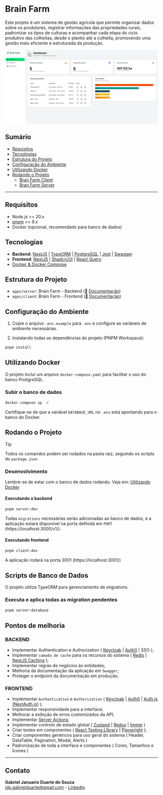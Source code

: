 # Brain Farm

Este projeto é um sistema de gestão agrícola que permite organizar dados sobre os produtores, registrar informações das propriedades rurais, padronizar os tipos de culturas e acompanhar cada etapa do ciclo produtivo das colheitas, desde o plantio até a colheita, promovendo uma gestão mais eficiente e estruturada da produção.

![image](./.github/images/web-print.png)

## Sumário
- [Requisitos](#requisitos)
- [Tecnologias](#tecnologias)
- [Estrutura do Projeto](#estrutura-do-projeto)
- [Configuração do Ambiente](#configuração-do-ambiente)
- [Utilizando Docker](#utilizando-docker)
- [Rodando o Projeto](#rodando-o-projeto)
  - [Bran Farm Client](#frontend)
  - [Bran Farm Server](#backend)

---

## Requisitos

- Node.js >= 20.x
- [pnpm](https://pnpm.io/) >= 9.x
- Docker (opcional, recomendado para banco de dados)

## Tecnologias

- **Backend**: [NestJS](https://nestjs.com/) | [TypeORM](https://typeorm.io/) | [PostgreSQL](https://www.postgresql.org/) | [Jest](https://jestjs.io/pt-BR/) | [Swagger](https://swagger.io/)
- **Frontend**: [NextJS](https://nextjs.org/) | [Shadcn/UI](https://ui.shadcn.com/) | [React Query](https://tanstack.com/query/latest/docs/framework/react/overview)
- [Docker & Docker Compose](https://www.docker.com/)

## Estrutura do Projeto

- `apps/server`: Brain Farm - Backend (📃 [Documentação](./apps/server/README.md))
- `apps/client`: Brain Farm - Frontend (📃 [Documentação](./apps/client/README.md))

## Configuração do Ambiente

1. Copie o arquivo `.env.example` para `.env` e configure as variáveis de ambiente necessárias. 

2. Instalando todas as dependências do projeto (PNPM Workspace):

```sh
pnpm install
```

## Utilizando Docker
O projeto inclui um arquivo `docker-compose.yaml` para facilitar o uso do banco PostgreSQL.

### Subir o banco de dados

```sh
docker-compose up -d
```
Certifique-se de que a variável `DATABASE_URL` no `.env` está apontando para o banco do Docker.

## Rodando o Projeto

> [!TIP]
> Todos os comandos podem ser rodados na pasta raiz, seguindo os scripts do `package.json`

### Desenvolvimento
Lembre-se de estar com o banco de dados rodando. Veja em: [Utilizando Docker](#utilizando-docker)

#### Executando o backend

```sh
pnpm server:dev
```

Todas `migrations` necessárias serão adicionadas ao banco de dados, e a aplicação estará disponível na porta definida em `PORT` (https://localhost:3000/v1/) .

#### Executando frontend

```sh
pnpm client:dev
```
A aplicação rodará na porta 3001 (https://localhost:3001/)

## Scripts de Banco de Dados

O projeto utiliza TypeORM para gerenciamento de migrations.

### Executa e aplica todas as migration pendentes

```sh
pnpm server:database
```
## Pontos de melhoria

### BACKEND
- Implementar Authentication e Authorization ( [Keycloak](http://keycloak.org/) | [Auth0](https://auth0.com/) | SSO );
- Implementar `camada de cache` para os recursos do sistema ( [Redis](https://redis.io/) | [NestJS Caching](https://docs.nestjs.com/techniques/caching) );
- Implementar regras de negócios às entidades;
- Melhoria da documentação da aplicação em `Swagger`;
- Proteger o endpoint da documentação em produção;

### FRONTEND
- Implementar `Authentication` e `Authorization` ( [Keycloak](http://keycloak.org/) | [Auth0](https://auth0.com/) | [Auth.js (NextAuth.js)](https://authjs.dev/) );
- Implementar responsividade para a interface;
- Melhorar a exibição de erros customizados da API;
- Implementar [Server Actions](https://nextjs.org/docs/14/app/building-your-application/data-fetching/server-actions-and-mutations);
- Implementar controlo de estado global ( [Zustand](https://zustand-demo.pmnd.rs/) | [Redux](https://redux.js.org/) | [Immer](https://immerjs.github.io/immer/) ) 
- Criar testes em componentes ( [React Testing LIbrary](https://testing-library.com/) | [Playwright](https://playwright.dev/) );
- Criar componentes genéricos para uso geral do sistema ( Header, DataTable, Pagination, Modal, Alerts )
- Padronização de toda a interface e componentes ( Cores, Tamanhos e Ícones )

---

## Contato
**Gabriel Januario Duarte de Souza**<br/>
jds.gabrielduarte@gmail.com - [LinkedIn](https://www.linkedin.com/in/jdsgabriel/) 